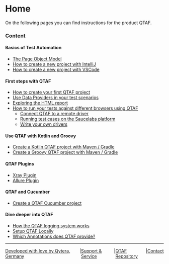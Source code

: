 # Home

On the following pages you can find instructions for the product QTAF.

### Content

#### Basics of Test Automation
- [The Page Object Model](sections/Page_Object_Model.md)
- [How to create a new project with IntelliJ](sections/setup/IntelliJ_Project_Setup.md)
- [How to create a new project with VSCode](sections/setup/VSCode_Project_Setup.md)


#### First steps with QTAF
- [How to create your first QTAF project](sections/steps/New_QTAF_Project.md)
- [Use Data Providers in your test scenarios](sections/steps/Data_Providers.md)
- [Exploring the HTML report](sections/steps/HTML_Report_Plugin.md)
- [How to run your tests against different browsers using QTAF](sections/steps/Drivers.md)
    - [Connect QTAF to a remote driver](sections/steps/Drivers#running-test-cases-on-a-remote-browser)
    - [Running test cases on the Saucelabs platform](sections/steps/Drivers#running-test-cases-on-the-saucelabs-platform)
    - [Write your own drivers](sections/steps/Drivers#writing-your-own-drivers)

#### Use QTAF with Kotlin and Groovy
- [Create a Kotlin QTAF project with Maven / Gradle](sections/steps/QTAF_Kotlin.md)
- [Create a Groovy QTAF project with Maven / Gradle](sections/steps/QTAF_Groovy.md)

#### QTAF Plugins
- [Xray Plugin](sections/plugins/XRAY_Plugin.md)
- [Allure Plugin](sections/plugins/Allure_Plugin.md)

#### QTAF and Cucumber
- [Create a QTAF Cucumber project](sections/cucumber/New_Cucumber_Project.md)

#### Dive deeper into QTAF
- [How the QTAF logging system works](sections/dive/Overview_Logging.md)
- [Setup QTAF Locally](sections/dive/Setup_QTAF_Locally.md)
- [Which Annotations does QTAF provide?](sections/dive/Overview_Annotations.md)

<hr>
<div style="display: flex; flex-direction: row; justify-content: space-between">
  <a href="https://www.qytera.de" target="_blank">Developed with love by Qytera, Germany</a>
  <span>|</span>
  <a href="https://www.qytera.de/testautomatisierung-workshop" target="_blank">Support & Service</a>
  <span>|</span>
  <a href="https://github.com/Qytera-Gmbh/QTAF" target="_blank">QTAF Repository</a>
  <span>|</span>
  <a href="https://www.qytera.de/kontakt" target="_blank">Contact</a><br>
</div>

